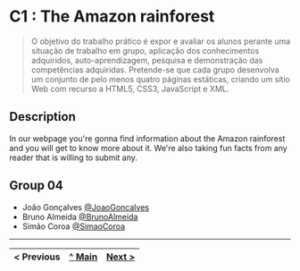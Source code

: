 # C1 : The Amazon rainforest


> O objetivo do trabalho prático é expor e avaliar os alunos perante uma situação de trabalho em
grupo, aplicação dos conhecimentos adquiridos, auto-aprendizagem, pesquisa e demonstração das
competências adquiridas.
Pretende-se que cada grupo desenvolva um conjunto de pelo menos quatro páginas estáticas,
criando um sítio Web com recurso a HTML5, CSS3, JavaScript e XML.

## Description

In our webpage you're gonna find information about the Amazon rainforest and you will get to know more about it. We're also taking fun facts from any reader that is willing to submit any. 


## Group 04

* João Gonçalves [@JoaoGoncalves](https://github.com/joaogoncalves7)
* Bruno Almeida [@BrunoAlmeida](https://github.com/TheHike)
* Simão Coroa [@SimaoCoroa](https://github.com/SimaoCoroa)



---
< Previous | [^ Main](../../../) | [Next >](c2.md)
:--- | :---: | ---: 
